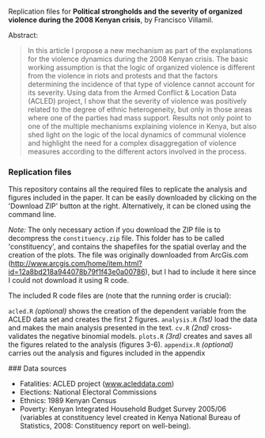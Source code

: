 Replication files for **Political strongholds and the severity of organized violence during the 2008 Kenyan crisis**, by Francisco Villamil.

Abstract:

>   In this article I propose a new mechanism as part of the explanations for the violence dynamics during the 2008 Kenyan crisis. The basic working assumption is that the logic of organized violence is different from the violence in riots and protests and that the factors determining the incidence of that type of violence cannot account for its severity. Using data from the Armed Conflict & Location Data (ACLED) project, I show that the severity of violence was positively related to the degree of ethnic heterogeneity, but only in those areas where one of the parties had mass support. Results not only point to one of the multiple mechanisms explaining violence in Kenya, but also shed light on the logic of the local dynamics of communal violence and highlight the need for a complex disaggregation of violence measures according to the different actors involved in the process.

### Replication files

This repository contains all the required files to replicate the analysis and figures included in the paper. It can be easily downloaded by clicking on the 'Download ZIP' button at the right. Alternatively, it can be cloned using the command line.

*Note:* The only necessary action if you download the ZIP file is to decompress the ```constituency.zip``` file. This folder has to be called 'constituency', and contains the shapefiles for the spatial overlay and the creation of the plots. The file was originally downloaded from ArcGis.com (http://www.arcgis.com/home/item.html?id=12a8bd218a944078b79f1f43e0a00786), but I had to include it here since I could not download it using R code.

The included R code files are (note that the running order is crucial):

```acled.R```  *(optional)* shows the creation of the dependent variable from the ACLED data set and creates the first 2 figures.
```analysis.R```  *(1st)* load the data and makes the main analysis presented in the text.
```cv.R``` *(2nd)* cross-validates the negative binomial models.
```plots.R``` *(3rd)* creates and saves all the figures related to the analysis (figures 3-6).
```appendix.R``` *(optional)* carries out the analysis and figures included in the appendix

### Data sources

- Fatalities: ACLED project (www.acleddata.com)
- Elections: National Electoral Commissions
- Ethnics: 1989 Kenyan Census
- Poverty: Kenyan Integrated Household Budget Survey 2005/06 (variables at constituency level created in Kenya National Bureau of Statistics, 2008: Constituency report on well-being).
